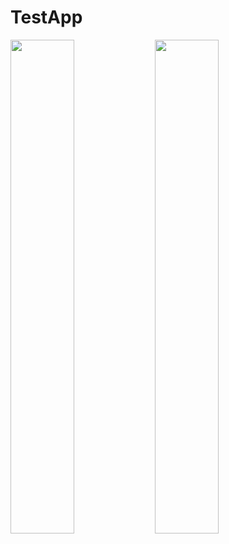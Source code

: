 # TestApp
<img src="https://sun1-3.userapi.com/c830409/v830409594/187d10/GbIZPSvniy4.jpg" width="45%"></img>
<img src="https://pp.userapi.com/c846417/v846417594/d9a61/JdBZLUWU4q4.jpg" width="45%"></img>
